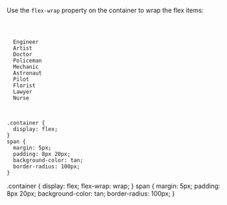 Use the `flex-wrap` property
on the container to wrap
the flex items:

<codeblock language="css" type="exercise" testMode="fixedInput">
<code>
<panel language="html">
<div class="container">
  <span>Engineer</span>
  <span>Artist</span>
  <span>Doctor</span>
  <span>Policeman</span>
  <span>Mechanic</span>
  <span>Astronaut</span>
  <span>Pilot</span>
  <span>Florist</span>
  <span>Lawyer</span>
  <span>Nurse</span>
</div>
</panel>
<panel language="css">
.container {
  display: flex;
}
span {
  margin: 5px;
  padding: 8px 20px;
  background-color: tan;
  border-radius: 100px;
}
</panel>
</code>

<solution>
.container {
  display: flex;
  flex-wrap: wrap;
}
span {
  margin: 5px;
  padding: 8px 20px;
  background-color: tan;
  border-radius: 100px;
}
</solution>
</codeblock>
